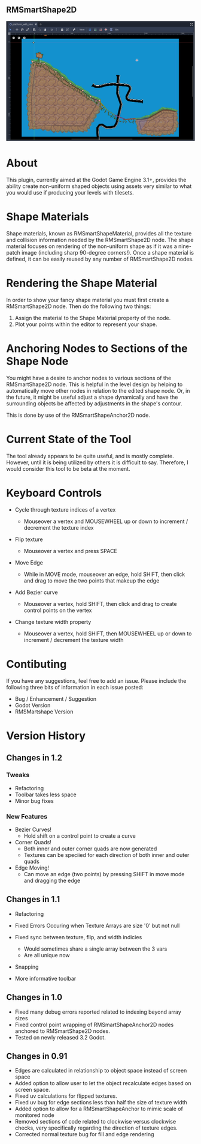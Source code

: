  RMSmartShape2D
---
![sample image](addons/rmsmartshape/sample/sample_screen.PNG)


# About
This plugin, currently aimed at the Godot Game Engine 3.1+, provides the ability create non-uniform shaped objects using assets very similar to what you would use if producing your levels with tilesets.

# Shape Materials
Shape materials, known as RMSmartShapeMaterial, provides all the texture and collision information needed by the RMSmartShape2D node.  The shape material focuses on rendering of the non-uniform shape as if it was a nine-patch image (including sharp 90-degree corners!).  Once a shape material is defined, it can be easily reused by any number of RMSmartShape2D nodes.

# Rendering the Shape Material
In order to show your fancy shape material you must first create a RMSmartShape2D node.  Then do the following two things:
1. Assign the material to the Shape Material property of the node.
2. Plot your points within the editor to represent your shape.

# Anchoring Nodes to Sections of the Shape Node
You might have a desire to anchor nodes to various sections of the RMSmartShape2D node.  This is helpful in the level design by helping to automatically move other nodes in relation to the edited shape node.  Or, in the future, it might be useful adjust a shape dynamically and have the surrounding objects be affected by adjustments in the shape's contour.

This is done by use of the RMSmartShapeAnchor2D node.

# Current State of the Tool
The tool already appears to be quite useful, and is mostly complete.  However, until it is being utilized by others it is difficult to say.  Therefore, I would consider this tool to be beta at the moment.

# Keyboard Controls
- Cycle through texture indices of a vertex
  - Mouseover a vertex and MOUSEWHEEL up or down to increment / decrement the texture index

- Flip texture
  - Mouseover a vertex and press SPACE

- Move Edge
  - While in MOVE mode, mouseover an edge, hold SHIFT, then click and drag to move the two points that makeup the edge

- Add Bezier curve
  - Mouseover a vertex, hold SHIFT, then click and drag to create control points on the vertex

- Change texture width property
  - Mouseover a vertex, hold SHIFT, then MOUSEWHEEL up or down to increment / decrement the texture width

# Contibuting
If you have any suggestions, feel free to add an issue.
Please include the following three bits of information in each issue posted:
- Bug / Enhancement / Suggestion
- Godot Version
- RMSMartshape Version

# Version History
## Changes in 1.2
### Tweaks
- Refactoring
- Toolbar takes less space
- Minor bug fixes

### New Features
- Bezier Curves!
  - Hold shift on a control point to create a curve
- Corner Quads!
  - Both inner and outer corner quads are now generated
  - Textures can be speciied for each direction of both inner and outer quads
- Edge Moving!
  - Can move an edge (two points) by pressing SHIFT in move mode and dragging the edge

## Changes in 1.1
- Refactoring
- Fixed Errors Occuring when Texture Arrays are size '0' but not null
- Fixed sync between texture, flip, and width indicies
    - Would sometimes share a single array between the 3 vars
    - Are all unique now

- Snapping
- More informative toolbar

## Changes in 1.0
- Fixed many debug errors reported related to indexing beyond array sizes
- Fixed control point wrapping of RMSmartShapeAnchor2D nodes anchored to RMSmartShape2D nodes.
- Tested on newly released 3.2 Godot.

## Changes in 0.91
- Edges are calculated in relationship to object space instead of screen space
- Added option to allow user to let the object recalculate edges based on screen space.
- Fixed uv calculations for flipped textures.
- Fixed uv bug for edge sections less than half the size of texture width
- Added option to allow for a RMSmartShapeAnchor to mimic scale of monitored node
- Removed sections of code related to clockwise versus clockwise checks, very specifically regarding the direction of texture edges.
- Corrected normal texture bug for fill and edge rendering
